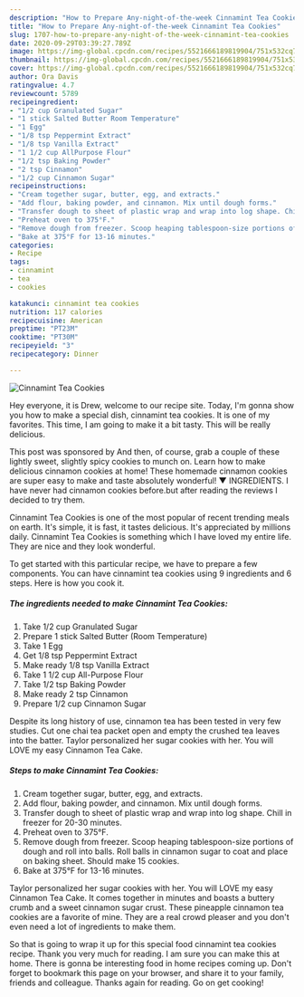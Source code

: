 ```yaml
---
description: "How to Prepare Any-night-of-the-week Cinnamint Tea Cookies"
title: "How to Prepare Any-night-of-the-week Cinnamint Tea Cookies"
slug: 1707-how-to-prepare-any-night-of-the-week-cinnamint-tea-cookies
date: 2020-09-29T03:39:27.789Z
image: https://img-global.cpcdn.com/recipes/5521666189819904/751x532cq70/cinnamint-tea-cookies-recipe-main-photo.jpg
thumbnail: https://img-global.cpcdn.com/recipes/5521666189819904/751x532cq70/cinnamint-tea-cookies-recipe-main-photo.jpg
cover: https://img-global.cpcdn.com/recipes/5521666189819904/751x532cq70/cinnamint-tea-cookies-recipe-main-photo.jpg
author: Ora Davis
ratingvalue: 4.7
reviewcount: 5789
recipeingredient:
- "1/2 cup Granulated Sugar"
- "1 stick Salted Butter Room Temperature"
- "1 Egg"
- "1/8 tsp Peppermint Extract"
- "1/8 tsp Vanilla Extract"
- "1 1/2 cup AllPurpose Flour"
- "1/2 tsp Baking Powder"
- "2 tsp Cinnamon"
- "1/2 cup Cinnamon Sugar"
recipeinstructions:
- "Cream together sugar, butter, egg, and extracts."
- "Add flour, baking powder, and cinnamon. Mix until dough forms."
- "Transfer dough to sheet of plastic wrap and wrap into log shape. Chill in freezer for 20-30 minutes."
- "Preheat oven to 375°F."
- "Remove dough from freezer. Scoop heaping tablespoon-size portions of dough and roll into balls. Roll balls in cinnamon sugar to coat and place on baking sheet. Should make 15 cookies."
- "Bake at 375°F for 13-16 minutes."
categories:
- Recipe
tags:
- cinnamint
- tea
- cookies

katakunci: cinnamint tea cookies 
nutrition: 117 calories
recipecuisine: American
preptime: "PT23M"
cooktime: "PT30M"
recipeyield: "3"
recipecategory: Dinner

---
```



![Cinnamint Tea Cookies](https://img-global.cpcdn.com/recipes/5521666189819904/751x532cq70/cinnamint-tea-cookies-recipe-main-photo.jpg)

Hey everyone, it is Drew, welcome to our recipe site. Today, I'm gonna show you how to make a special dish, cinnamint tea cookies. It is one of my favorites. This time, I am going to make it a bit tasty. This will be really delicious.

This post was sponsored by And then, of course, grab a couple of these lightly sweet, slightly spicy cookies to munch on. Learn how to make delicious cinnamon cookies at home! These homemade cinnamon cookies are super easy to make and taste absolutely wonderful! ▼ INGREDIENTS. I have never had cinnamon cookies before.but after reading the reviews I decided to try them.

Cinnamint Tea Cookies is one of the most popular of recent trending meals on earth. It's simple, it is fast, it tastes delicious. It's appreciated by millions daily. Cinnamint Tea Cookies is something which I have loved my entire life. They are nice and they look wonderful.


To get started with this particular recipe, we have to prepare a few components. You can have cinnamint tea cookies using 9 ingredients and 6 steps. Here is how you cook it.

<!--inarticleads1-->

##### The ingredients needed to make Cinnamint Tea Cookies:

1. Take 1/2 cup Granulated Sugar
1. Prepare 1 stick Salted Butter (Room Temperature)
1. Take 1 Egg
1. Get 1/8 tsp Peppermint Extract
1. Make ready 1/8 tsp Vanilla Extract
1. Take 1 1/2 cup All-Purpose Flour
1. Take 1/2 tsp Baking Powder
1. Make ready 2 tsp Cinnamon
1. Prepare 1/2 cup Cinnamon Sugar


Despite its long history of use, cinnamon tea has been tested in very few studies. Cut one chai tea packet open and empty the crushed tea leaves into the batter. Taylor personalized her sugar cookies with her. You will LOVE my easy Cinnamon Tea Cake. 

<!--inarticleads2-->

##### Steps to make Cinnamint Tea Cookies:

1. Cream together sugar, butter, egg, and extracts.
1. Add flour, baking powder, and cinnamon. Mix until dough forms.
1. Transfer dough to sheet of plastic wrap and wrap into log shape. Chill in freezer for 20-30 minutes.
1. Preheat oven to 375°F.
1. Remove dough from freezer. Scoop heaping tablespoon-size portions of dough and roll into balls. Roll balls in cinnamon sugar to coat and place on baking sheet. Should make 15 cookies.
1. Bake at 375°F for 13-16 minutes.


Taylor personalized her sugar cookies with her. You will LOVE my easy Cinnamon Tea Cake. It comes together in minutes and boasts a buttery crumb and a sweet cinnamon sugar crust. These pineapple cinnamon tea cookies are a favorite of mine. They are a real crowd pleaser and you don&#39;t even need a lot of ingredients to make them. 

So that is going to wrap it up for this special food cinnamint tea cookies recipe. Thank you very much for reading. I am sure you can make this at home. There is gonna be interesting food in home recipes coming up. Don't forget to bookmark this page on your browser, and share it to your family, friends and colleague. Thanks again for reading. Go on get cooking!
